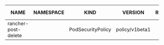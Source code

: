 |        NAME         | NAMESPACE |       KIND        |    VERSION     | REPLACEMENT | DEPRECATED | DEPRECATED IN | REMOVED | REMOVED IN |
|---------------------|-----------|-------------------|----------------|-------------|------------|---------------|---------|------------|
| rancher-post-delete | <UNKNOWN> | PodSecurityPolicy | policy/v1beta1 |             | true       | v1.21.0       | false   | v1.25.0    |
